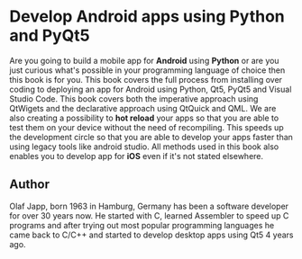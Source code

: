# Develop Android apps using Python and PyQt5
Are you going to build a mobile app for **Android** using **Python** or are you just curious what's possible in your programming language of choice then this book is for you. 
This book covers the full process from installing over coding to deploying an app for Android using Python, Qt5, PyQt5 and Visual Studio Code.
This book covers both the imperative approach using QtWigets and the declarative approach using QtQuick and QML.
We are also creating a possibility to **hot reload** your apps so that you are able to test them on your device without the need of recompiling. This speeds up the development circle so that you are able to develop your apps faster than using legacy tools like android studio.
All methods used in this book also enables you to develop app for **iOS** even if it's not stated elsewhere.

## Author
Olaf Japp, born 1963 in Hamburg, Germany has been a software developer for over 30 years now. He started with C, learned Assembler to speed up C programs and after trying out most popular programming languages he came back to C/C++ and started to develop desktop apps using Qt5 4 years ago. 